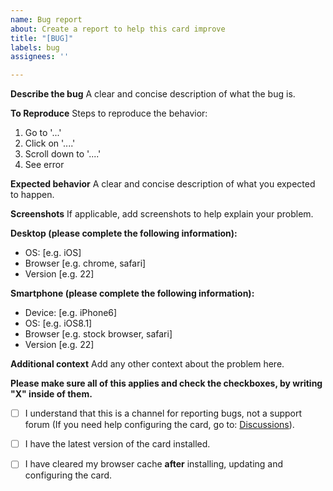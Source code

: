 ```yaml
---
name: Bug report
about: Create a report to help this card improve
title: "[BUG]"
labels: bug
assignees: ''

---
```


**Describe the bug**
A clear and concise description of what the bug is.

**To Reproduce**
Steps to reproduce the behavior:
1. Go to '...'
2. Click on '....'
3. Scroll down to '....'
4. See error

**Expected behavior**
A clear and concise description of what you expected to happen.

**Screenshots**
If applicable, add screenshots to help explain your problem.

**Desktop (please complete the following information):**
 - OS: [e.g. iOS]
 - Browser [e.g. chrome, safari]
 - Version [e.g. 22]

**Smartphone (please complete the following information):**
 - Device: [e.g. iPhone6]
 - OS: [e.g. iOS8.1]
 - Browser [e.g. stock browser, safari]
 - Version [e.g. 22]

**Additional context**
Add any other context about the problem here.

**Please make sure all of this applies and check the checkboxes, by writing "X" inside of them.**

- [ ] I understand that this is a channel for reporting bugs, not a support forum (If you need help configuring the card, go to: [Discussions](https://github.com/flixlix/energy-gauge-bundle-card/discussions)).

- [ ] I have the latest version of the card installed.

- [ ] I have cleared my browser cache **after** installing, updating and configuring the card.
